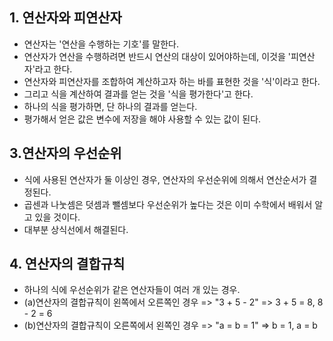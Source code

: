 ## 1. 연산자와 피연산자

- 연산자는 '연산을 수행하는 기호'를 말한다.
- 연산자가 연산을 수행하려면 반드시 연산의 대상이 있어야하는데, 이것을 '피연산자'라고 한다.
- 연산자와 피연산자를 조합하여 계산하고자 하는 바를 표현한 것을 '식'이라고 한다.
- 그리고 식을 계산하여 결과를 얻는 것을 '식을 평가한다'고 한다.
- 하나의 식을 평가하면, 단 하나의 결과를 얻는다.
- 평가해서 얻은 값은 변수에 저장을 해야 사용할 수 있는 값이 된다.

## 3.연산자의 우선순위

- 식에 사용된 연산자가 둘 이상인 경우, 연산자의 우선순위에 의해서 연산순서가 결정된다.
- 곱센과 나눗셈은 덧셈과 뺄셈보다 우선순위가 높다는 것은 이미 수학에서 배워서 알고 있을 것이다.
- 대부분 상식선에서 해결된다.

## 4. 연산자의 결합규칙

- 하나의 식에 우선순위가 같은 연산자들이 여러 개 있는 경우.
- (a)연산자의 결합규칙이 왼쪽에서 오른쪽인 경우 => "3 + 5 - 2" => 3 + 5 = 8, 8 - 2 = 6
- (b)연산자의 결합규칙이 오른쪽에서 왼쪽인 경우 => "a = b = 1" => b = 1, a = b
